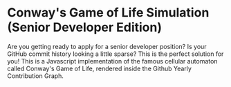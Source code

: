 # Conway's Game of Life Simulation (Senior Developer Edition)
Are you getting ready to apply for a senior developer position? Is your GitHub commit history looking a little sparse? This is the perfect solution for you! This is a Javascript implementation of the famous cellular automaton called Conway's Game of Life, rendered inside the Github Yearly Contribution Graph. 
